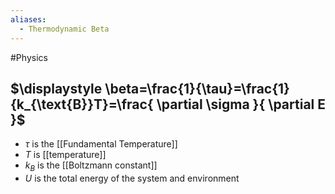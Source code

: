 ```yaml
---
aliases:
  - Thermodynamic Beta
---
```

#Physics 
## $\displaystyle \beta=\frac{1}{\tau}=\frac{1}{k_{\text{B}}T}=\frac{ \partial \sigma }{ \partial E }$
* $\displaystyle \tau$ is the [[Fundamental Temperature]]
* $\displaystyle T$ is [[temperature]]
* $\displaystyle k_{B}$ is the [[Boltzmann constant]]
* $\displaystyle U$ is the total energy of the system and environment